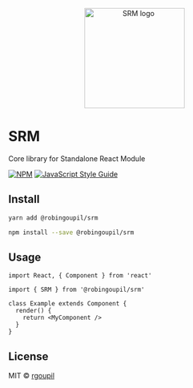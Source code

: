 <p align="center">
  <img width="200" height="200" alt="SRM logo" title="SRM" src="https://user-images.githubusercontent.com/5578546/115530331-f63cbd00-a293-11eb-9174-722f0fa9b9d8.png">
</p>

# SRM

Core library for Standalone React Module

[![NPM](https://img.shields.io/npm/v/srm.svg)](https://www.npmjs.com/package/srm) [![JavaScript Style Guide](https://img.shields.io/badge/code_style-standard-brightgreen.svg)](https://standardjs.com)

## Install

```bash
yarn add @robingoupil/srm
```

```bash
npm install --save @robingoupil/srm
```

## Usage

```tsx
import React, { Component } from 'react'

import { SRM } from '@robingoupil/srm'

class Example extends Component {
  render() {
    return <MyComponent />
  }
}
```

## License

MIT © [rgoupil](https://github.com/rgoupil)
